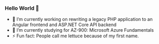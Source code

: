 ### Hello World 👋

- 🔭 I’m currently working on rewriting a legacy PHP application to an Angular frontend and ASP.NET Core API backend
- 🌱 I’m currently studying for AZ-900: Microsoft Azure Fundamentals
- ⚡ Fun fact: People call me lettuce because of my first name.

<!--
**romayneeastmond/romayneeastmond** is a ✨ _special_ ✨ repository because its `README.md` (this file) appears on your GitHub profile.

Here are some ideas to get you started:

- 🔭 I’m currently working on ...
- 🌱 I’m currently learning ...
- 👯 I’m looking to collaborate on ...
- 🤔 I’m looking for help with ...
- 💬 Ask me about ...
- 📫 How to reach me: ...
- 😄 Pronouns: ...
- ⚡ Fun fact: ...
-->
